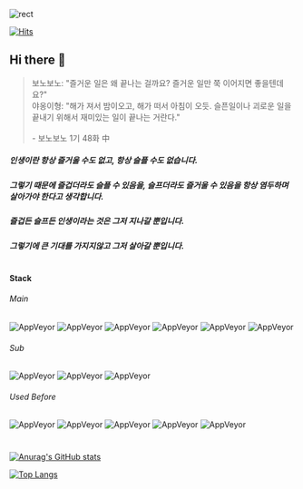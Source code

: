 ![rect](https://capsule-render.vercel.app/api?type=rect&color=gradient&text=%20%20Hello%20World!%20%20&fontAlign=50&fontSize=30&textBg=true&animation=fadeIn)

[![Hits](https://hits.seeyoufarm.com/api/count/incr/badge.svg?url=https%3A%2F%2Fgithub.com%2FLipCoder&count_bg=%2379C83D&title_bg=%23555555&icon=&icon_color=%23E7E7E7&title=hits&edge_flat=false)](https://hits.seeyoufarm.com)  
## Hi there 👋

>
> 보노보노: "즐거운 일은 왜 끝나는 걸까요? 즐거운 일만 쭉 이어지면 좋을텐데요?"
> <br>
> 야옹이형: "해가 져서 밤이오고, 해가 떠서 아침이 오듯. 슬픈일이나 괴로운 일을 끝내기 위해서 재미있는 일이 끝나는 거란다."
> <br><br>
> \- 보노보노 1기 48화 中
>

##### 인생이란 항상 즐거울 수도 없고, 항상 슬플 수도 없습니다.
##### 그렇기 때문에 즐겁더라도 슬플 수 있음을, 슬프더라도 즐거울 수 있음을 항상 염두하며 살아가야 한다고 생각합니다.
##### 즐겁든 슬프든 인생이라는 것은 그저 지나갈 뿐입니다.
##### 그렇기에 큰 기대를 가지지않고 그저 살아갈 뿐입니다.

#
#### Stack  

###### Main 
![AppVeyor](https://img.shields.io/static/v1?label=&message=Java&color=blue) ![AppVeyor](https://img.shields.io/static/v1?label=&message=Spring&color=green) ![AppVeyor](https://img.shields.io/static/v1?label=&message=MariaDB&color=red) ![AppVeyor](https://img.shields.io/static/v1?label=&message=Linux&color=yellow) ![AppVeyor](https://img.shields.io/static/v1?label=&message=AWS&color=yellow) ![AppVeyor](https://img.shields.io/static/v1?label=&message=Jenkins&color=yellow)
###### Sub
![AppVeyor](https://img.shields.io/static/v1?label=&message=JavaScript&color=blue) ![AppVeyor](https://img.shields.io/static/v1?label=&message=Vue.js&color=green) ![AppVeyor](https://img.shields.io/static/v1?label=&message=Node.js&color=green)
###### Used Before  
![AppVeyor](https://img.shields.io/static/v1?label=&message=C&color=grey) ![AppVeyor](https://img.shields.io/static/v1?label=&message=C%2B%2B&color=blue) ![AppVeyor](https://img.shields.io/static/v1?label=&message=DirectX9&color=black) ![AppVeyor](https://img.shields.io/static/v1?label=&message=DirectX11&color=black) ![AppVeyor](https://img.shields.io/static/v1?label=&message=Unreal%20Engine&color=blueviolet) 
#
               

[![Anurag's GitHub stats](https://github-readme-stats.vercel.app/api?username=NoPainNoLife&show_icons=true&theme=cobalt)](https://github.com/anuraghazra/github-readme-stats)

[![Top Langs](https://github-readme-stats.vercel.app/api/top-langs/?username=NoPainNoLife)](https://github.com/anuraghazra/github-readme-stats)
